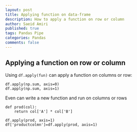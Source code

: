 ```yaml
---
layout: post
title: Applying function on data-frame
description: How to apply a function on row or column
author: Saeid Amiri
published: true
tags: Pandas Pipe
categories: Pandas
comments: false
---
```

## Applying a function on row or column
Using ```df.apply(fun)``` can apply a function on columns or row:
```
df.apply(np.sum, axis=0)
df.apply(np.sum, axis=1)
```

Even can write a new function and run on columns or rows
```
def prod(col):
    return col['A'] * col['B']

df.apply(prod, axis=1)
df['productcolmn']=df.apply(prod, axis=1)
```